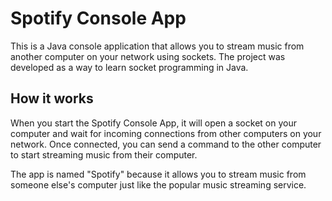 # Spotify Console App

This is a Java console application that allows you to stream music from another computer on your network using sockets. The project was developed as a way to learn socket programming in Java.

## How it works

When you start the Spotify Console App, it will open a socket on your computer and wait for incoming connections from other computers on your network. Once connected, you can send a command to the other computer to start streaming music from their computer.

The app is named "Spotify" because it allows you to stream music from someone else's computer just like the popular music streaming service.
